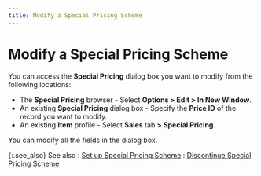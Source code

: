 ```yaml
---
title: Modify a Special Pricing Scheme
---
```


# Modify a Special Pricing Scheme


You can access the **Special Pricing** dialog box you want to modify from the following locations:

- The **Special Pricing** browser - Select **Options &gt; Edit &gt; In New Window**.
- An existing **Special Pricing** dialog box - Specify the **Price ID** of the record you want to modify.
- An existing **Item** profile - Select **Sales** tab **&gt; Special Pricing**.



You can modify all the fields in the dialog box.


{:.see_also}
See also
: [Set up Special Pricing Scheme]({{site.mi_baseurl}}/item-profile-details/item-pricing/discounts-and-special-pricing/special-pricing/set_up_special_pricing_scheme.html)
: [Discontinue Special Pricing Scheme]({{site.mi_baseurl}}/item-profile-details/item-pricing/discounts-and-special-pricing/special-pricing/discontinue_special_pricing_scheme.html)
